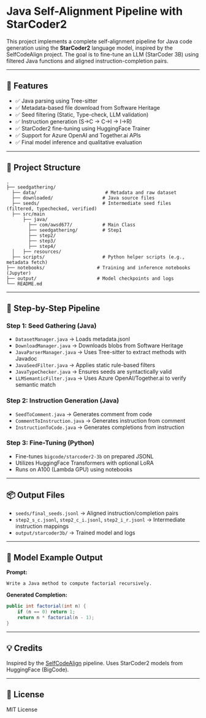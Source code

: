 # Java Self-Alignment Pipeline with StarCoder2

This project implements a complete self-alignment pipeline for Java code generation using the **StarCoder2** language model, inspired by the SelfCodeAlign project. The goal is to fine-tune an LLM (StarCoder 3B) using filtered Java functions and aligned instruction-completion pairs.

---

## 🔧 Features

- ✅ Java parsing using Tree-sitter
- ✅ Metadata-based file download from Software Heritage
- ✅ Seed filtering (Static, Type-check, LLM validation)
- ✅ Instruction generation (S→C → C→I → I→R)
- ✅ StarCoder2 fine-tuning using HuggingFace Trainer
- ✅ Support for Azure OpenAI and Together.ai APIs
- ✅ Final model inference and qualitative evaluation

---

## 📁 Project Structure

```
.
├── seedgathering/
  ├── data/                         # Metadata and raw dataset
  ├── downloaded/                  # Java source files
  ├── seeds/                       # Intermediate seed files (filtered, typechecked, verified)
  ├── src/main
      ├── java/
        ├── com/awsd677/           # Main Class
        ├── seedgathering/         # Step1
        ├── step2/
        ├── step3/
        ├── step4/         
  │   ├── resources/                
  ├── scripts/                     # Python helper scripts (e.g., metadata fetch)
├── notebooks/                   # Training and inference notebooks (Jupyter)
├── output/                      # Model checkpoints and logs
└── README.md
```

---

## 🚀 Step-by-Step Pipeline

### Step 1: Seed Gathering (Java)
- `DatasetManager.java` → Loads metadata.jsonl
- `DownloadManager.java` → Downloads blobs from Software Heritage
- `JavaParserManager.java` → Uses Tree-sitter to extract methods with Javadoc
- `JavaSeedFilter.java` → Applies static rule-based filters
- `JavaTypeChecker.java` → Ensures seeds are syntactically valid
- `LLMSemanticFilter.java` → Uses Azure OpenAI/Together.ai to verify semantic match

### Step 2: Instruction Generation (Java)
- `SeedToComment.java` → Generates comment from code
- `CommentToInstruction.java` → Generates instruction from comment
- `InstructionToCode.java` → Generates completions from instruction

### Step 3: Fine-Tuning (Python)
- Fine-tunes `bigcode/starcoder2-3b` on prepared JSONL
- Utilizes HuggingFace Transformers with optional LoRA
- Runs on A100 (Lambda GPU) using notebooks

---

## 📦 Output Files

- `seeds/final_seeds.jsonl` → Aligned instruction/completion pairs
- `step2_s_c.jsonl`, `step2_c_i.jsonl`, `step2_i_r.jsonl` → Intermediate instruction mappings
- `output/starcoder3b/` → Trained model and logs

---

## 🧠 Model Example Output

**Prompt:**
```
Write a Java method to compute factorial recursively.
```

**Generated Completion:**
```java
public int factorial(int n) {
    if (n == 0) return 1;
    return n * factorial(n - 1);
}
```

---

## 💡 Credits

Inspired by the [SelfCodeAlign](https://github.com/bigcode-project/selfcodealign) pipeline.
Uses StarCoder2 models from HuggingFace (BigCode).

---

## 📜 License

MIT License
